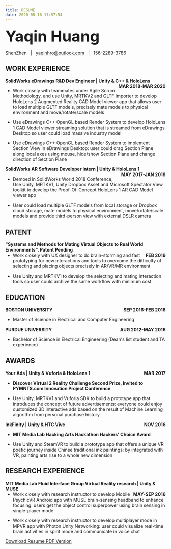 ```yaml
---
title: RESUME
date: 2020-05-16 17:57:54
---
```


<font size=14>__Yaqin Huang__ </font> 

ShenZhen &nbsp; | &nbsp; yaqinhro@outlook.com &nbsp; | &nbsp; 156-2289-3786

## WORK EXPERIENCE

__<div style="float:left;">SolidWorks eDrawings R&D Dev Engineer | Unity & C++ & HoloLens</div> <div style="float:right;">MAR 2018-MAR 2020</div></br>__     

- Work closely with teammates under Agile Scrum Methodology, and use Unity, MRTKV2 and GLTF Importer to develop HoloLens 2 Augmented Reality CAD Model viewer app that allows user to load multiple GLTF models, precisely mate models to physical environment and move/rotate/scale models

- Use eDrawings C++ OpenGL based Render System to develop HoloLens 1 CAD Model viewer streaming solution that is streamed from eDrawings Desktop so user could load massive industry model

- Use eDrawings C++ OpenGL based Render System to implement Section View in eDrawings Desktop: user could drag Section Plane along local axes using mouse, hide/show Section Plane and change direction of Section Plane

__<div style="float:left;">SolidWorks AR Software Developer Intern | Unity & HoloLens 1</div> <div style="float:right;">MAY 2017-JAN 2018</div></br>__

- Demoed in SolidWorks World 2018 Conference, Use Unity, MRTKV1, Unity Dropbox Asset and Microsoft Spectator View toolkit to develop the Proof-Of-Concept HoloLens 1 AR CAD Model viewer app

- User could load multiple GLTF models from local storage or Dropbox cloud storage, mate models to physical environment, move/rotate/scale models and provide third-person view with external DSLR camera

## PATENT

__<div style="float:left;">"Systems and Methods for Mating Virtual Objects to Real World Environments". Patent Pending</div> <div style="float:right;">FEB 2019</div></br>__

- Work closely with UX designer to do brain-storming and fast prototyping for new interactions and tools to overcome the difficulty of selecting and placing objects precisely in AR/VR/MR environment

- Use Unity and MRTKV1 to develop the selecting and mating interaction tools so user could archive the same workflow with minimum cost

## EDUCATION

__<div style="float:left;">BOSTON UNIVERSITY</div> <div style="float:right;">SEP 2016-FEB 2018</div></br>__

- Master of Science in Electrical and Computer Engineering

__<div style="float:left;">PURDUE UNIVERSITY</div> <div style="float:right;">AUG 2012-MAY 2016</div></br>__

- Bachelor of Science in Electrical Engineering (Dean\'s list student and TA experience)

## AWARDS

__<div style="float:left;">Your Ads | Unity & Vuforia & HoloLens 1</div> <div style="float:right;">MAR 2017</div></br>__

- __Discover Virtual 2 Reality Challenge Second Prize, Invited to PYMNTS.com Innovation Project Conference__

- Use Unity, MRTKV1 and Vuforia SDK to build a prototype app that introduces the concept of future advertisements: everyone could enjoy customized 3D interactive ads based on the result of Machine Learning algorithm from personal purchase history

__<div style="float:left;">InkFinity | Unity & HTC Vive</div> <div style="float:right;">NOV 2016</div></br>__

- __MIT Media Lab Hacking Arts Hackathon Hackers\' Choice Award__

- Use Unity and SteamVR to build a prototype app that offers a unique VR poetic journey inside Chinse traditional ink paintings: by integrated with VR, painting arts rise to a whole new dimension

## RESEARCH EXPERIENCE

__<div style="float:left;">MIT Media Lab Fluid Interface Group Virtual Reality research | Unity & MUSE</div> <div style="float:right;">MAY-SEP 2016</div></br>__

- Work closely with research instructor to develop Mobile PsychicVR Android app with MUSE brain-sensing headband to enhance focusing: users get the object control superpower using brain sensing in single-player mode

- Work closely with research instructor to develop multiplayer mode in MPVR app with Photon Unity Networking: user could visualize real-time brain activities in spirit mode and communicate in voice chat

[Download Resume PDF Version](/documents/Resume-YaqinHuang.pdf)